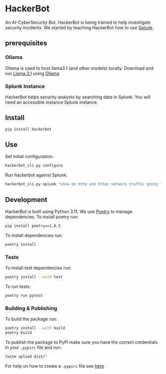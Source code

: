 # HackerBot
An AI-CyberSecurity Bot. HackerBot is being trained to help investigate security incidents. We started by teaching HackerBot how to use [Splunk](https://www.splunk.com/).

## prerequisites
### Ollama
Ollama is used to host llama3.1 (and other models) locally. Download and run [Llama 3.1](https://ai.meta.com/blog/meta-llama-3-1/) using [Ollama](https://ollama.com/)

### Splunk Instance
HackerBot helps security analysts by searching data in Splunk. You will need an accessible instance Splunk instance.

## Install

```bash
pip install hackerbot
```

## Use
Set initial configuration:
```bash
hackerbot_cli.py configure
```

Run hackerbot against Splunk:
```bash
hackerbot_cli.py splunk "show me http and https network traffic going to 8.8.8.8"
```

## Development
HackerBot is built using Python 3.11. We use [Poetry](https://python-poetry.org/) to manage dependencies. To install poetry run:
```bash
pip install poetry==1.8.3
```
To install dependencies run:
```bash
poetry install
```
### Tests
To install test dependencies run:
```bash
poetry install --with test
```
To run tests:
```bash
poetry run pytest
```
### Building & Publishing
To build the package run:
```bash
poetry install --with build
poetry build
```

To publish the package to PyPi make sure you have the correct credentials in your `.pypirc` file and run:
```bash
twine upload dist/*
```
For help on how to create a `.pypirc` file see [here](https://packaging.python.org/en/latest/guides/distributing-packages-using-setuptools/#create-an-account)

